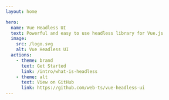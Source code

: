 ```yaml
---
layout: home

hero:
  name: Vue Headless UI
  text: Powerful and easy to use headless library for Vue.js
  image:
    src: /logo.svg
    alt: Vue Headless UI
  actions:
    - theme: brand
      text: Get Started
      link: /intro/what-is-headless
    - theme: alt
      text: View on GitHub
      link: https://github.com/web-ts/vue-headless-ui
---
```


